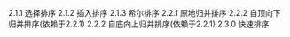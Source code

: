 2.1.1 选择排序
2.1.2 插入排序
2.1.3 希尔排序
2.2.1 原地归并排序
2.2.2 自顶向下归并排序(依赖于2.2.1)
2.2.2 自底向上归并排序(依赖于2.2.1)
2.3.0 快速排序